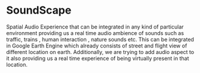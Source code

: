 # SoundScape
Spatial Audio Experience that can be integrated in any kind of particular environment providing us a real time audio ambience of sounds such as traffic, trains , human interaction , nature sounds etc.
This can be integrated in Google Earth Engine which already consists of street and flight view of different location on earth. Additionally, we are trying to add audio aspect to it also providing us a real time experience of being virtually present in that location. 
